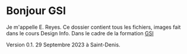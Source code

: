 # Bonjour GSI

Je m'appelle E. Reyes.
Ce dossier contient tous les fichiers, images fait dans le cours Design Info.
Dans le cadre de la formation [GSI]([https://www.example.com](https://humanites-numeriques.univ-paris8.fr/-Master-G-S-I-)https://humanites-numeriques.univ-paris8.fr/-Master-G-S-I-)

Version 0.1. 29 Septembre 2023 à Saint-Denis.
